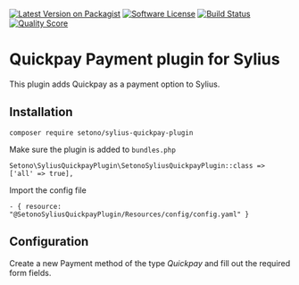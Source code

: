 [![Latest Version on Packagist][ico-version]][link-packagist]
[![Software License][ico-license]](LICENSE)
[![Build Status][ico-travis]][link-travis]
[![Quality Score][ico-code-quality]][link-code-quality]

# Quickpay Payment plugin for Sylius

This plugin adds Quickpay as a payment option to Sylius.

## Installation

``composer require setono/sylius-quickpay-plugin``

Make sure the plugin is added to `bundles.php`

``Setono\SyliusQuickpayPlugin\SetonoSyliusQuickpayPlugin::class => ['all' => true],``

Import the config file

``- { resource: "@SetonoSyliusQuickpayPlugin/Resources/config/config.yaml" }``

## Configuration

Create a new Payment method of the type *Quickpay* and fill out the required form fields.

[ico-version]: https://img.shields.io/packagist/v/setono/sylius-quickpay-plugin.svg?style=flat-square
[ico-license]: https://img.shields.io/badge/license-MIT-brightgreen.svg?style=flat-square
[ico-travis]: https://travis-ci.com/Setono/SyliusQuickpayPlugin.svg?branch=master
[ico-code-quality]: https://img.shields.io/scrutinizer/g/Setono/SyliusQuickpayPlugin.svg?style=flat-square

[link-packagist]: https://packagist.org/packages/setono/sylius-quickpay-plugin
[link-travis]: https://travis-ci.com/Setono/SyliusQuickpayPlugin
[link-code-quality]: https://scrutinizer-ci.com/g/Setono/SyliusQuickpayPlugin
